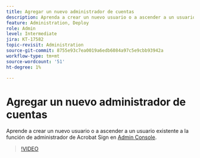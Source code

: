 ```yaml
---
title: Agregar un nuevo administrador de cuentas
description: Aprenda a crear un nuevo usuario o a ascender a un usuario existente a la función de administrador de Acrobat Sign
feature: Administration, Deploy
role: Admin
level: Intermediate
jira: KT-17582
topic-revisit: Administration
source-git-commit: 8755e93c7ea0019a6edb6084a97c5e9cbb93942a
workflow-type: tm+mt
source-wordcount: '51'
ht-degree: 1%

---
```


# Agregar un nuevo administrador de cuentas

Aprende a crear un nuevo usuario o a ascender a un usuario existente a la función de administrador de Acrobat Sign en [Admin Console](https://adminconsole.adobe.com/).

>[!VIDEO](https://video.tv.adobe.com/v/3453172?quality=12&learn=on&hidetitle=true&captions=spa)